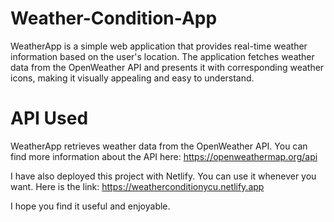 # Weather-Condition-App
WeatherApp is a simple web application that provides real-time weather information based on the user's location. The application fetches weather data from the OpenWeather API and presents it with corresponding weather icons, making it visually appealing and easy to understand.

# API Used
WeatherApp retrieves weather data from the OpenWeather API. 
You can find more information about the API here: https://openweathermap.org/api

I have also deployed this project with Netlify. You can use it whenever you want. 
Here is the link: https://weatherconditionycu.netlify.app

I hope you find it useful and enjoyable.
